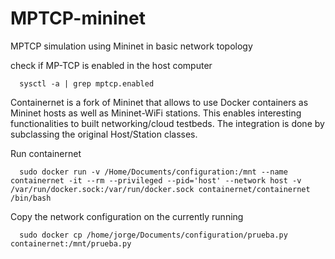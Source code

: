 # MPTCP-mininet
MPTCP simulation using Mininet in basic network topology

check if MP-TCP is enabled in the host computer

      sysctl -a | grep mptcp.enabled

Containernet is a fork of Mininet that allows to use Docker containers as Mininet hosts as well as Mininet-WiFi stations. 
This enables interesting functionalities to built networking/cloud testbeds. The integration is done by subclassing the original Host/Station classes.

Run containernet 

      sudo docker run -v /Home/Documents/configuration:/mnt --name containernet -it --rm --privileged --pid='host' --network host -v /var/run/docker.sock:/var/run/docker.sock containernet/containernet /bin/bash

Copy the network configuration on the currently running 

      sudo docker cp /home/jorge/Documents/configuration/prueba.py containernet:/mnt/prueba.py
